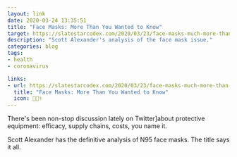 ```yaml
---
layout: link
date: 2020-03-24 13:35:51
title: "Face Masks: More Than You Wanted to Know"
target: https://slatestarcodex.com/2020/03/23/face-masks-much-more-than-you-wanted-to-know/
description: "Scott Alexander's analysis of the face mask issue."
categories: blog
tags:
- health
- coronavirus

links:
- url: https://slatestarcodex.com/2020/03/23/face-masks-much-more-than-you-wanted-to-know/
  title: "Face Masks: More Than You Wanted to Know"
  icon: 👨🏻‍⚕️
---
```


There's been non-stop discussion lately on Twitter]about protective equipment: efficacy, supply chains, costs, you name it.

Scott Alexander has the definitive analysis of N95 face masks. The title says it all.
